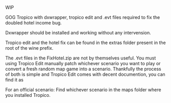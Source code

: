 WIP

GOG Tropico with dxwrapper, tropico edit and .evt files required to fix the doubled hotel income bug.

Dxwrapper should be installed and working without any intervension.

Tropico edit and the hotel fix can be found in the extras folder present in the root of the wine prefix.

The .evt files in the FixHotel.zip are not by themselves useful. You must using Tropico Edit manually patch whichever scenario you want to play or convert a fresh
random map game into a scenario. Thankfully the process of both is simple and Tropico Edit comes with decent documention, you can find it as 

For an official scenario:
    Find whichever scenario in the maps folder where you installed Tropico.
    
    

